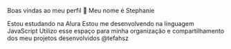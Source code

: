 Boas vindas ao meu perfil 💙
Meu nome é Stephanie

Estou estudando na Alura
Estou me desenvolvendo na linguagem JavaScript
Utilizo esse espaço para minha organização e compartilhamento dos meu projetos desenvolvidos
@tefahsz
